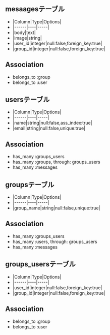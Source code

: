 <!-- # README

This README would normally document whatever steps are necessary to get the
application up and running.

Things you may want to cover:

* Ruby version

* System dependencies

* Configuration

* Database creation

* Database initialization

* How to run the test suite

* Services (job queues, cache servers, search engines, etc.)

* Deployment instructions

* ... -->

## mesaagesテーブル
* |Column|Type|Options|
* |------|----|-----|
* |body|text|
* |image|string|
* |user_id|integer|null:false,foreign_key:true|
* |group_id|integer|null:false,foreign_key:true|
## Association
* belongs_to :group
* belongs_to :user

## usersテーブル
* |Column|Type|Options|
* |------|----|-----|
* |name|string|null:false,ass_index:true|
* |email|string|null:false,unique:true|
## Association
* has_many :groups_users
* has_many :groups, through: groups_users
* has_many :messages

## groupsテーブル
* |Column|Type|Options|
* |------|----|-----|
* |group_name|string|null:false,unique:true|
## Association
* has_many :groups_users
* has_many :users, through: groups_users
* has_many :messages

## groups_usersテーブル
* |Column|Type|Options| 
* |------|----|-----|
* |user_id|integer|null:false,foreign_key:true|
* |group_id|integer|null:false,foreign_key:true|
## Association
* belongs_to :group
* belongs_to :user
